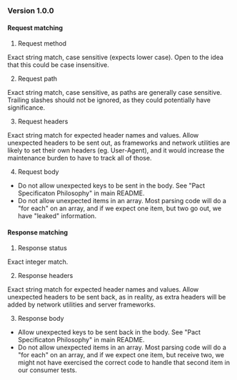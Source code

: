 ### Version 1.0.0

#### Request matching

1. Request method

Exact string match, case sensitive (expects lower case). Open to the idea that this could be case insensitive.

2. Request path

Exact string match, case sensitive, as paths are generally case sensitive. Trailing slashes should not be ignored, as they could potentially have significance.

3. Request headers

Exact string match for expected header names and values. Allow unexpected headers to be sent out, as frameworks and network utilities are likely to set their own headers (eg. User-Agent), and it would increase the maintenance burden to have to track all of those.

4. Request body

* Do not allow unexpected keys to be sent in the body. See "Pact Specificaton Philosophy" in main README.
* Do not allow unexpected items in an array. Most parsing code will do a "for each" on an array, and if we expect one item, but two go out, we have "leaked" information.

#### Response matching

1. Response status

Exact integer match.

2. Response headers

Exact string match for expected header names and values. Allow unexpected headers to be sent back, as in reality, as extra headers will be added by network utilities and server frameworks.

3. Response body

* Allow unexpected keys to be sent back in the body. See "Pact Specificaton Philosophy" in main README.
* Do not allow unexpected items in an array. Most parsing code will do a "for each" on an array, and if we expect one item, but receive two, we might not have exercised the correct code to handle that second item in our consumer tests.
